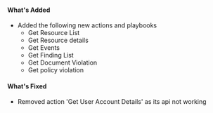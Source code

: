 #### What's Added
- Added the following new actions and playbooks
  - Get Resource List
  - Get Resource details
  - Get Events
  - Get Finding List
  - Get Document Violation
  - Get policy violation

#### What's Fixed
- Removed action 'Get User Account Details' as its api not working